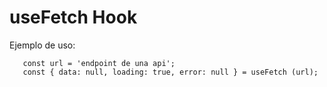 # useFetch Hook

Ejemplo de uso:
```
   const url = 'endpoint de una api';
   const { data: null, loading: true, error: null } = useFetch (url);
```

